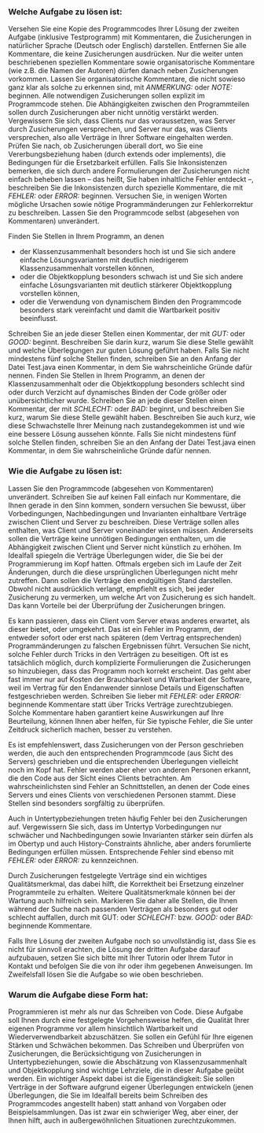 ### Welche Aufgabe zu lösen ist:

Versehen Sie eine Kopie des Programmcodes Ihrer Lösung der zweiten Aufgabe (inklusive Testprogramm) mit Kommentaren, die Zusicherungen in natürlicher Sprache (Deutsch oder Englisch) darstellen. Entfernen Sie alle Kommentare, die keine Zusicherungen ausdrücken. Nur die weiter unten beschriebenen speziellen Kommentare sowie organisatorische Kommentare (wie z.B. die Namen der Autoren) dürfen danach neben Zusicherungen vorkommen. Lassen Sie organisatorische Kommentare, die nicht sowieso ganz klar als solche zu erkennen sind, mit *ANMERKUNG:* oder *NOTE:* beginnen. Alle notwendigen Zusicherungen sollen explizit im Programmcode stehen. Die Abhängigkeiten zwischen den Programmteilen sollen durch Zusicherungen aber nicht unnötig verstärkt werden.
Vergewissern Sie sich, dass Clients nur das voraussetzen, was Server durch Zusicherungen versprechen, und Server nur das, was Clients versprechen, also alle Verträge in Ihrer Software eingehalten werden. Prüfen Sie nach, ob Zusicherungen überall dort, wo Sie eine Vererbungsbeziehung haben (durch extends oder implements), die Bedingungen für die Ersetzbarkeit erfüllen. Falls Sie Inkonsistenzen bemerken, die sich durch andere Formulierungen der Zusicherungen nicht einfach beheben lassen – das heißt, Sie haben inhaltliche Fehler entdeckt –, beschreiben Sie die Inkonsistenzen durch spezielle Kommentare, die mit *FEHLER:* oder *ERROR:* beginnen. Versuchen Sie, in wenigen Worten mögliche Ursachen sowie nötige Programmänderungen zur Fehlerkorrektur zu beschreiben. Lassen Sie den Programmcode selbst (abgesehen von Kommentaren) unverändert.

Finden Sie Stellen in Ihrem Programm, an denen

 * der Klassenzusammenhalt besonders hoch ist und Sie sich andere einfache Lösungsvarianten mit deutlich niedrigerem Klassenzusammenhalt vorstellen können,
 * oder die Objektkopplung besonders schwach ist und Sie sich andere einfache Lösungsvarianten mit deutlich stärkerer Objektkopplung vorstellen können,
 * oder die Verwendung von dynamischem Binden den Programmcode besonders stark vereinfacht und damit die Wartbarkeit positiv beeinflusst.
 
Schreiben Sie an jede dieser Stellen einen Kommentar, der mit *GUT:* oder *GOOD:* beginnt. Beschreiben Sie darin kurz, warum Sie diese Stelle gewählt und welche Überlegungen zur guten Lösung geführt haben. Falls Sie nicht mindestens fünf solche Stellen finden, schreiben Sie an den Anfang der Datei Test.java einen Kommentar, in dem Sie wahrscheinliche Gründe dafür nennen.
Finden Sie Stellen in Ihrem Programm, an denen der Klassenzusammenhalt oder die Objektkopplung besonders schlecht sind oder durch Verzicht auf dynamisches Binden der Code größer oder unübersichtlicher wurde. Schreiben Sie an jede dieser Stellen einen Kommentar, der mit *SCHLECHT:* oder *BAD:* beginnt, und beschreiben Sie kurz, warum Sie diese Stelle gewählt haben. Beschreiben Sie auch kurz, wie diese Schwachstelle Ihrer Meinung nach zustandegekommen ist und wie eine bessere Lösung aussehen könnte. Falls Sie nicht mindestens fünf solche Stellen finden, schreiben Sie an den Anfang der Datei Test.java einen Kommentar, in dem Sie wahrscheinliche Gründe dafür nennen.

### Wie die Aufgabe zu lösen ist:

Lassen Sie den Programmcode (abgesehen von Kommentaren) unverändert. Schreiben Sie auf keinen Fall einfach nur Kommentare, die Ihnen gerade in den Sinn kommen, sondern versuchen Sie bewusst, über Vorbedingungen, Nachbedingungen und Invarianten einhaltbare Verträge zwischen Client und Server zu beschreiben. Diese Verträge sollen alles enthalten, was Client und Server voneinander wissen müssen. Andererseits sollen die Verträge keine unnötigen Bedingungen enthalten, um die Abhängigkeit zwischen Client und Server nicht künstlich zu erhöhen. Im Idealfall spiegeln die Verträge Überlegungen wider, die Sie bei der Programmierung im Kopf hatten. Oftmals ergeben sich im Laufe der Zeit Änderungen, durch die diese ursprünglichen Überlegungen nicht mehr zutreffen. Dann sollen die Verträge den endgültigen Stand darstellen.
Obwohl nicht ausdrücklich verlangt, empfiehlt es sich, bei jeder Zusicherung zu vermerken, um welche Art von Zusicherung es sich handelt. Das kann Vorteile bei der Überprüfung der Zusicherungen bringen.

Es kann passieren, dass ein Client vom Server etwas anderes erwartet, als dieser bietet, oder umgekehrt. Das ist ein Fehler im Programm, der entweder sofort oder erst nach späteren (dem Vertrag entsprechenden) Programmänderungen zu falschen Ergebnissen führt. Versuchen Sie nicht, solche Fehler durch Tricks in den Verträgen zu beseitigen. Oft ist es tatsächlich möglich, durch komplizierte Formulierungen die Zusicherungen so hinzubiegen, dass das Programm noch korrekt erscheint. Das geht aber fast immer nur auf Kosten der Brauchbarkeit und Wartbarkeit der Software, weil im Vertrag für den Endanwender sinnlose Details und Eigenschaften festgeschrieben werden. Schreiben Sie lieber mit *FEHLER:* oder *ERROR:* beginnende Kommentare statt über Tricks Verträge zurechtzubiegen. Solche Kommentare haben garantiert keine Auswirkungen auf Ihre Beurteilung, können Ihnen aber helfen, für Sie typische Fehler, die Sie unter Zeitdruck sicherlich machen, besser zu verstehen.

Es ist empfehlenswert, dass Zusicherungen von der Person geschrieben werden, die auch den entsprechenden Programmcode (aus Sicht des Servers) geschrieben und die entsprechenden Überlegungen vielleicht noch im Kopf hat. Fehler werden aber eher von anderen Personen erkannt, die den Code aus der Sicht eines Clients betrachten. Am wahrscheinlichsten sind Fehler an Schnittstellen, an denen der Code eines Servers und eines Clients von verschiedenen Personen stammt. Diese Stellen sind besonders sorgfältig zu überprüfen.

Auch in Untertypbeziehungen treten häufig Fehler bei den Zusicherungen auf. Vergewissern Sie sich, dass im Untertyp Vorbedingungen nur schwächer und Nachbedingungen sowie Invarianten stärker sein dürfen als im Obertyp und auch History-Constraints ähnliche, aber anders forumlierte Bedingungen erfüllen müssen. Entsprechende Fehler sind ebenso mit *FEHLER:* oder *ERROR:* zu kennzeichnen.

Durch Zusicherungen festgelegte Verträge sind ein wichtiges Qualitätsmerkmal, das dabei hilft, die Korrektheit bei Ersetzung einzelner Programmteile zu erhalten. Weitere Qualitätsmerkmale können bei der Wartung auch hilfreich sein. Markieren Sie daher alle Stellen, die Ihnen während der Suche nach passenden Verträgen als besonders gut oder schlecht auffallen, durch mit GUT: oder *SCHLECHT:* bzw. *GOOD:* oder *BAD:* beginnende Kommentare.

Falls Ihre Lösung der zweiten Aufgabe noch so unvollständig ist, dass Sie es nicht für sinnvoll erachten, die Lösung der dritten Aufgabe darauf aufzubauen, setzen Sie sich bitte mit Ihrer Tutorin oder Ihrem Tutor in Kontakt und befolgen Sie die von ihr oder ihm gegebenen Anweisungen. Im Zweifelsfall lösen Sie die Aufgabe so wie oben beschrieben.

### Warum die Aufgabe diese Form hat:

Programmieren ist mehr als nur das Schreiben von Code. Diese Aufgabe soll Ihnen durch eine festgelegte Vorgehensweise helfen, die Qualität Ihrer eigenen Programme vor allem hinsichtlich Wartbarkeit und Wiederverwendbarkeit abzuschätzen. Sie sollen ein Gefühl für Ihre eigenen Stärken und Schwächen bekommen.
Das Schreiben und Überprüfen von Zusicherungen, die Berücksichtigung von Zusicherungen in Untertypbeziehungen, sowie die Abschätzung von Klassenzusammenhalt und Objektkopplung sind wichtige Lehrziele, die in dieser Aufgabe geübt werden. Ein wichtiger Aspekt dabei ist die Eigenständigkeit: Sie sollen Verträge in der Software aufgrund eigener Überlegungen entwickeln (jenen Überlegungen, die Sie im Idealfall bereits beim Schreiben des Programmcodes angestellt haben) statt anhand von Vorgaben oder Beispielsammlungen. Das ist zwar ein schwieriger Weg, aber einer, der Ihnen hilft, auch in außergewöhnlichen Situationen zurechtzukommen.
